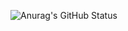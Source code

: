 ![Anurag's GitHub Status](https://github-readme-stats.vercel.app/api?username=pwp114514&show_icons=true&theme=radical)
